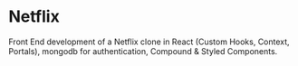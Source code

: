 # Netflix
Front End development of a Netflix clone in React (Custom Hooks, Context, Portals), mongodb for authentication, Compound &amp; Styled Components.
